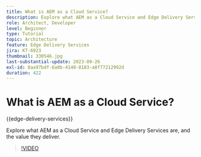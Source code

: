```yaml
---
title: What is AEM as a Cloud Service?
description: Explore what AEM as a Cloud Service and Edge Delivery Services are, and the value they deliver.
role: Architect, Developer
level: Beginner
type: Tutorial
topic: Architecture
feature: Edge Delivery Services
jira: KT-6923
thumbnail: 330546.jpg
last-substantial-update: 2023-09-26
exl-id: 8aa97bdf-6a0b-4140-8183-a8f77212992d
duration: 422
---
```

# What is AEM as a Cloud Service?

{{edge-delivery-services}}

Explore what AEM as a Cloud Service and Edge Delivery Services are, and the value they deliver.

>[!VIDEO](https://video.tv.adobe.com/v/330546?quality=12&learn=on)
